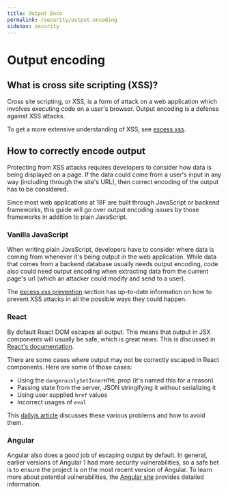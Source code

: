 ```yaml
---
title: Output Enco
permalink: /security/output-encoding
sidenav: security
---
```


# Output encoding

## What is cross site scripting (XSS)?

Cross site scripting, or XSS, is a form of attack on a web application which involves executing code on a user's browser. Output encoding is a defense against XSS attacks.

To get a more extensive understanding of XSS, see [excess xss](https://excess-xss.com/).

## How to correctly encode output

Protecting from XSS attacks requires developers to consider how data is being displayed on a page. If the data could come from a user's input in any way (including through the site's URL), then correct encoding of the output has to be considered.

Since most web applications at 18F are built through JavaScript or backend frameworks, this guide will go over output encoding issues by those frameworks in addition to plain JavaScript.

### Vanilla JavaScript

When writing plain JavaScript, developers have to consider where data is coming from whenever it's being output in the web application. While data that comes from a backend database usually needs output encoding, code also could need output encoding when extracting data from the current page's url (which an attacker could modify and send to a user).

The [excess xss prevention](https://excess-xss.com/#xss-prevention) section has up-to-date information on how to prevent XSS attacks in all the possible ways they could happen.

### React

By default React DOM escapes all output. This means that output in JSX components will usually be safe, which is great news. This is discussed in [React's documentation](https://reactjs.org/docs/introducing-jsx.html#jsx-prevents-injection-attacks).

There are some cases where output may not be correctly escaped in React components. Here are some of those cases:

- Using the `dangerouslySetInnerHTML` prop (it's named this for a reason)
- Passing state from the server, JSON stringifying it without serializing it
- Using user supplied `href` values
- Incorrect usages of `eval`

This [dailyjs article](https://medium.com/dailyjs/exploiting-script-injection-flaws-in-reactjs-883fb1fe36c1) discusses these various problems and how to avoid them.

### Angular

Angular also does a good job of escaping output by default. In general, earlier versions of Angular 1 had more security vulnerabilities, so a safe bet is to ensure the project is on the most recent version of Angular. To learn more about potential vulnerabilities, the [Angular site](https://docs.angularjs.org/guide/security) provides detailed information.
